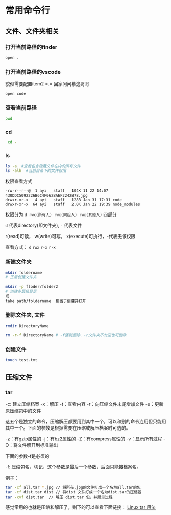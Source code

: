 <!--Tag: command -->

# 常用命令行


## 文件、文件夹相关

### 打开当前路径的finder

``` bash
open .
```
### 打开当前路径的vscode
貌似需要配置item2 =.= 回家问问慕逸哥哥 
``` bash
open code
```

### 查看当前路径

``` bash
pwd
```

### cd

``` bash
 cd -
```

### ls

``` bash
ls -a  #查看包含隐藏文件在内的所有文件
ls -alh  #当前目录下的文件权限
```

权限查看方式

``` 
-rw-r--r--@  1 ayi   staff   104K 11 22 14:07 430DDC5092226B6C4F062BAEF2242B78.jpg
drwxr-xr-x   4 ayi   staff   128B Jan 31 17:31 code
drwxr-xr-x  64 ayi   staff   2.0K Jan 22 19:39 node_modules
```

权限分为 `d rwx(所有人) rwx(同组人) rwx(其他人)` 四部分

`d` 代表directory(即文件夹), `-` 代表文件

r(read)可读， w(write)可写， x(execute)可执行，-代表无该权限

查看方式： `d`  `rwx`  `r-x`  `r-x` 

### 新建文件夹

``` bash
mkdir foldername 
# 正常创建文件夹

mkdir -p floder/folder2 
# 创建多层级目录
或
take path/foldername  相当于创建并打开
```

### 删除文件夹, 文件

``` bash
rmdir DirectoryName

rm -r-f DirectoryName # -f强制删除、-r文件夹不为空也可删除
```

### 创建文件

``` bash
touch test.txt
```

## 压缩文件 

### tar
-c: 建立压缩档案
-x：解压
-t：查看内容
-r：向压缩文件末尾增加文件
-u：更新原压缩包中的文件

这五个是独立的命令，压缩解压都要用到其中一个，可以和别的命令连用但只能用其中一个。下面的参数是根据需要在压缩或解压档案时可选的。

-z：有gzip属性的
-j：有bz2属性的
-Z：有compress属性的
-v：显示所有过程
-O：将文件解开到标准输出

下面的参数-f是必须的

-f: 压缩包名，切记，这个参数是最后一个参数，后面只能接档案名。

例子：
```bash
tar -cf all.tar *.jpg // 将所有.jpg的文件打成一个名为all.tar的包
tar -cf dist.tar dist // 将dist 文件打成一个名为dist.tar的压缩包
tar -xvf dist.tar  // 解压 dist.tar 包，并展示过程
```

感觉常用的也就是压缩和解压了，剩下的可以查看下面链接：
[Linux tar 用法](https://www.jianshu.com/p/b91d7491381b)
